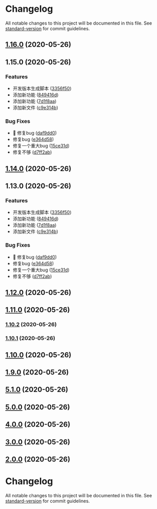 # Changelog

All notable changes to this project will be documented in this file. See [standard-version](https://github.com/conventional-changelog/standard-version) for commit guidelines.

## [1.16.0](https://github.com/robinv8/react-family/compare/v1.15.0...v1.16.0) (2020-05-26)

## 1.15.0 (2020-05-26)


### Features

* 开发版本生成脚本 ([3356f50](https://github.com/robinv8/react-family/commit/3356f505ea0fe7e845fb8aedf02a8303c0ee2020))
* 添加新功能 ([849416d](https://github.com/robinv8/react-family/commit/849416dd39f103e572139c40794c04fe26bf1f4e))
* 添加新功能 ([7d1f8aa](https://github.com/robinv8/react-family/commit/7d1f8aaf498d5757991efec3e38b1b014c898daf))
* 添加新文件 ([c9e314b](https://github.com/robinv8/react-family/commit/c9e314bec0acfca9f1e3309572a17f06db029813))


### Bug Fixes

* :bug: 修复bug ([daf9dd0](https://github.com/robinv8/react-family/commit/daf9dd0e689a161aad79a03fe5d10c920e8f986d))
* 修复bug ([e364d58](https://github.com/robinv8/react-family/commit/e364d58adf6b9fac2651123c7788cc3c18378c98))
* 修复一个重大bug ([15ce31d](https://github.com/robinv8/react-family/commit/15ce31dca4747eb86d02315a7b5e82504ede3b15))
* 修复不够 ([d7ff2ab](https://github.com/robinv8/react-family/commit/d7ff2abc8ddfc58cfa2ef14a2b78926c16bb8a8b))

## [1.14.0](https://github.com/robinv8/react-family/compare/v1.13.0...v1.14.0) (2020-05-26)

## 1.13.0 (2020-05-26)


### Features

* 开发版本生成脚本 ([3356f50](https://github.com/robinv8/react-family/commit/3356f505ea0fe7e845fb8aedf02a8303c0ee2020))
* 添加新功能 ([849416d](https://github.com/robinv8/react-family/commit/849416dd39f103e572139c40794c04fe26bf1f4e))
* 添加新功能 ([7d1f8aa](https://github.com/robinv8/react-family/commit/7d1f8aaf498d5757991efec3e38b1b014c898daf))
* 添加新文件 ([c9e314b](https://github.com/robinv8/react-family/commit/c9e314bec0acfca9f1e3309572a17f06db029813))


### Bug Fixes

* :bug: 修复bug ([daf9dd0](https://github.com/robinv8/react-family/commit/daf9dd0e689a161aad79a03fe5d10c920e8f986d))
* 修复bug ([e364d58](https://github.com/robinv8/react-family/commit/e364d58adf6b9fac2651123c7788cc3c18378c98))
* 修复一个重大bug ([15ce31d](https://github.com/robinv8/react-family/commit/15ce31dca4747eb86d02315a7b5e82504ede3b15))
* 修复不够 ([d7ff2ab](https://github.com/robinv8/react-family/commit/d7ff2abc8ddfc58cfa2ef14a2b78926c16bb8a8b))

## [1.12.0](https://github.com/robinv8/react-family/compare/v1.11.0...v1.12.0) (2020-05-26)

## [1.11.0](https://github.com/robinv8/react-family/compare/v5.1.0...v1.11.0) (2020-05-26)

### [1.10.2](https://github.com/robinv8/react-family/compare/prefix_v1.10.1...prefix_v1.10.2) (2020-05-26)

### [1.10.1](https://github.com/robinv8/react-family/compare/prefix_v1.10.0...prefix_v1.10.1) (2020-05-26)

## [1.10.0](https://github.com/robinv8/react-family/compare/prefix_v1.9.0...prefix_v1.10.0) (2020-05-26)

## [1.9.0](https://github.com/robinv8/react-family/compare/prefix_v1.8.0...prefix_v1.9.0) (2020-05-26)

## [5.1.0](https://github.com/robinv8/react-family/compare/v5.0.0...v5.1.0) (2020-05-26)

## [5.0.0](https://github.com/robinv8/react-family/compare/v4.0.0...v5.0.0) (2020-05-26)

## [4.0.0](https://github.com/robinv8/react-family/compare/v3.0.0...v4.0.0) (2020-05-26)

## [3.0.0](https://github.com/robinv8/react-family/compare/v2.0.0...v3.0.0) (2020-05-26)

## [2.0.0](https://github.com/robinv8/react-family/compare/v1.8.0...v2.0.0) (2020-05-26)

# Changelog

All notable changes to this project will be documented in this file. See [standard-version](https://github.com/conventional-changelog/standard-version) for commit guidelines.
